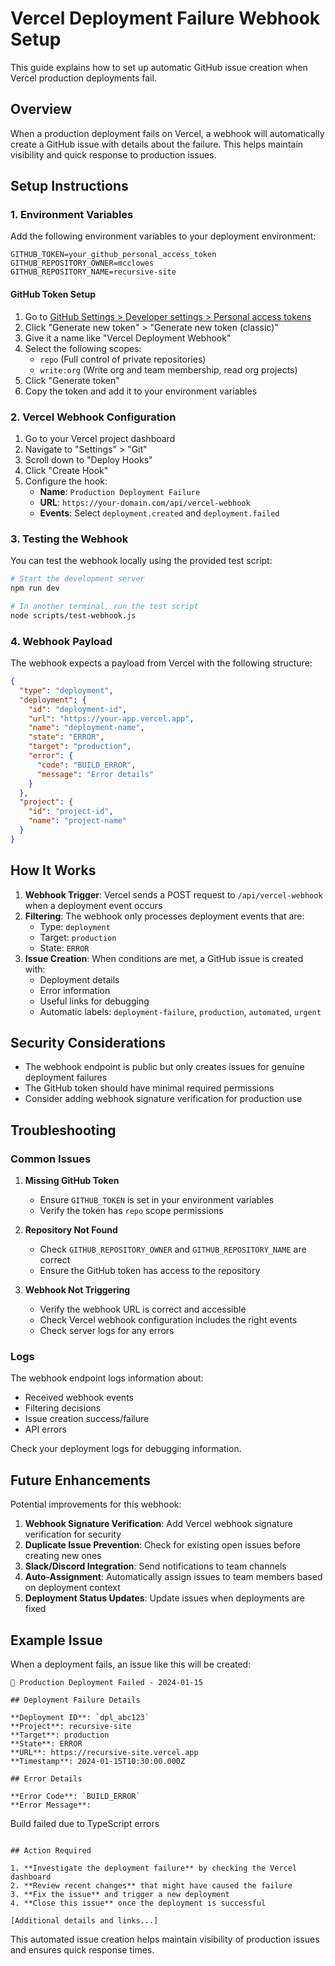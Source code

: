 # Vercel Deployment Failure Webhook Setup

This guide explains how to set up automatic GitHub issue creation when Vercel production deployments fail.

## Overview

When a production deployment fails on Vercel, a webhook will automatically create a GitHub issue with details about the failure. This helps maintain visibility and quick response to production issues.

## Setup Instructions

### 1. Environment Variables

Add the following environment variables to your deployment environment:

```env
GITHUB_TOKEN=your_github_personal_access_token
GITHUB_REPOSITORY_OWNER=mcclowes
GITHUB_REPOSITORY_NAME=recursive-site
```

#### GitHub Token Setup

1. Go to [GitHub Settings > Developer settings > Personal access tokens](https://github.com/settings/tokens)
2. Click "Generate new token" > "Generate new token (classic)"
3. Give it a name like "Vercel Deployment Webhook"
4. Select the following scopes:
   - `repo` (Full control of private repositories)
   - `write:org` (Write org and team membership, read org projects)
5. Click "Generate token"
6. Copy the token and add it to your environment variables

### 2. Vercel Webhook Configuration

1. Go to your Vercel project dashboard
2. Navigate to "Settings" > "Git"
3. Scroll down to "Deploy Hooks"
4. Click "Create Hook"
5. Configure the hook:
   - **Name**: `Production Deployment Failure`
   - **URL**: `https://your-domain.com/api/vercel-webhook`
   - **Events**: Select `deployment.created` and `deployment.failed`

### 3. Testing the Webhook

You can test the webhook locally using the provided test script:

```bash
# Start the development server
npm run dev

# In another terminal, run the test script
node scripts/test-webhook.js
```

### 4. Webhook Payload

The webhook expects a payload from Vercel with the following structure:

```json
{
  "type": "deployment",
  "deployment": {
    "id": "deployment-id",
    "url": "https://your-app.vercel.app",
    "name": "deployment-name",
    "state": "ERROR",
    "target": "production",
    "error": {
      "code": "BUILD_ERROR",
      "message": "Error details"
    }
  },
  "project": {
    "id": "project-id",
    "name": "project-name"
  }
}
```

## How It Works

1. **Webhook Trigger**: Vercel sends a POST request to `/api/vercel-webhook` when a deployment event occurs
2. **Filtering**: The webhook only processes deployment events that are:
   - Type: `deployment`
   - Target: `production`
   - State: `ERROR`
3. **Issue Creation**: When conditions are met, a GitHub issue is created with:
   - Deployment details
   - Error information
   - Useful links for debugging
   - Automatic labels: `deployment-failure`, `production`, `automated`, `urgent`

## Security Considerations

- The webhook endpoint is public but only creates issues for genuine deployment failures
- The GitHub token should have minimal required permissions
- Consider adding webhook signature verification for production use

## Troubleshooting

### Common Issues

1. **Missing GitHub Token**
   - Ensure `GITHUB_TOKEN` is set in your environment variables
   - Verify the token has `repo` scope permissions

2. **Repository Not Found**
   - Check `GITHUB_REPOSITORY_OWNER` and `GITHUB_REPOSITORY_NAME` are correct
   - Ensure the GitHub token has access to the repository

3. **Webhook Not Triggering**
   - Verify the webhook URL is correct and accessible
   - Check Vercel webhook configuration includes the right events
   - Check server logs for any errors

### Logs

The webhook endpoint logs information about:
- Received webhook events
- Filtering decisions
- Issue creation success/failure
- API errors

Check your deployment logs for debugging information.

## Future Enhancements

Potential improvements for this webhook:

1. **Webhook Signature Verification**: Add Vercel webhook signature verification for security
2. **Duplicate Issue Prevention**: Check for existing open issues before creating new ones
3. **Slack/Discord Integration**: Send notifications to team channels
4. **Auto-Assignment**: Automatically assign issues to team members based on deployment context
5. **Deployment Status Updates**: Update issues when deployments are fixed

## Example Issue

When a deployment fails, an issue like this will be created:

```
🚨 Production Deployment Failed - 2024-01-15

## Deployment Failure Details

**Deployment ID**: `dpl_abc123`
**Project**: recursive-site
**Target**: production
**State**: ERROR
**URL**: https://recursive-site.vercel.app
**Timestamp**: 2024-01-15T10:30:00.000Z

## Error Details

**Error Code**: `BUILD_ERROR`
**Error Message**: 
```
Build failed due to TypeScript errors
```

## Action Required

1. **Investigate the deployment failure** by checking the Vercel dashboard
2. **Review recent changes** that might have caused the failure
3. **Fix the issue** and trigger a new deployment
4. **Close this issue** once the deployment is successful

[Additional details and links...]
```

This automated issue creation helps maintain visibility of production issues and ensures quick response times.